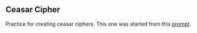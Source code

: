 ## Ceasar Cipher

Practice for creating ceasar ciphers.
This one was started from this [prompt](https://github.com/gabichuelas/backend_module_0_capstone/blob/master/day_7/ceasar_cipher.md).
